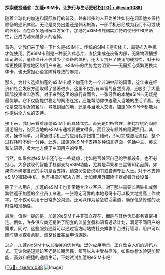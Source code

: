 **探索便捷通信：加蓬eSIM卡，让旅行与生活更轻松[[TG💪+ @esim1088](https://t.me/s/esim1088)]**

随着全球化的加速和国际旅行的普及，越来越多的人开始关注如何在异国他乡保持顺畅的通讯体验。无论是商务出差还是休闲旅游，一部手机已经成为我们不可或缺的伴侣。而在众多通讯解决方案中，加蓬的eSIM卡凭借其独特的便利性和灵活性，正成为越来越多人的选择。

首先，让我们来了解一下什么是eSIM卡。传统的SIM卡是实体卡，需要插入手机才能使用。而eSIM卡则是一种嵌入式芯片，直接集成在设备内部，无需物理插拔即可激活。这种设计不仅减少了设备的体积，还大大提升了使用的便捷性。对于经常更换国家或地区的用户来说，eSIM卡的优势尤为明显——无需担心频繁更换实体卡，也无需担心语言障碍导致的麻烦。

那么，为什么选择加蓬的eSIM卡呢？加蓬作为一个非洲中部的国家，近年来在经济和社会发展方面取得了显著进步。这里不仅拥有丰富的自然资源，还吸引了大量国际投资者和游客。对于来到这里的旅行者而言，一张可靠的本地eSIM卡无疑是最优解。它不仅能提供稳定的网络连接，还能帮助你快速融入当地的生活节奏。无论是查找附近的餐厅、导航到目的地，还是与当地人交流，加蓬的eSIM卡都能为你提供全方位的支持。

接下来，我们来看看加蓬eSIM卡的具体优势。首先是价格合理。相比传统的国际漫游服务，购买当地的eSIM卡通常要便宜得多，而且没有额外的隐藏费用。其次，操作简单。只需通过手机上的应用程序扫描二维码，即可完成激活流程，整个过程耗时不到一分钟。此外，加蓬的eSIM卡支持多种语言界面，包括中文、英文和法语等，极大地方便了中国用户的使用。

当然，如果你对eSIM卡还存在一些疑虑，比如是否兼容自己的手机设备，也不必担心。大多数现代智能手机都支持eSIM功能，尤其是苹果和三星等知名品牌。如果你不确定自己的手机是否支持，请查阅设备说明书或咨询专业人士。对于不支持eSIM的旧款手机，也有相应的解决方案，比如使用外置读卡器或者升级设备。

除了个人用户，加蓬的eSIM卡也非常适合企业客户。对于那些需要长期驻扎或频繁往返于加蓬的企业员工来说，一张稳定可靠的本地号码卡可以极大地提高工作效率。它不仅可以用于日常办公沟通，还可以作为紧急联系渠道，确保信息传递的及时性和准确性。

最后，值得一提的是，加蓬的eSIM卡并非孤立存在，而是与其他优质服务紧密相连。例如，许多供应商还提供了配套的流量套餐和语音通话计划，满足不同用户的需求。同时，这些服务通常可以通过官方网站或社交媒体平台进行管理，用户可以随时随地查看余额、调整设置甚至申请退款。

总之，加蓬的eSIM卡以其独特的优势和广泛的应用场景，正在改变人们的通讯方式。无论你是短期访客还是长期居民，都可以从中受益匪浅。如果你想体验更加智能、高效和便捷的通信生活，不妨试试加蓬的eSIM卡吧！

[[TG💪+ @esim1088](https://t.me/s/esim1088) ![Image](https://i.postimg.cc/4NQfJmqS/Snipaste-2025-05-13-00-14-12.png)]
